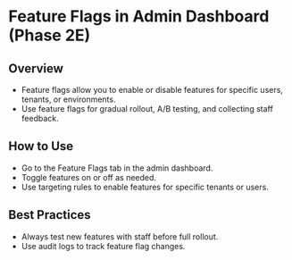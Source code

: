 # Feature Flags in Admin Dashboard (Phase 2E)

## Overview
- Feature flags allow you to enable or disable features for specific users, tenants, or environments.
- Use feature flags for gradual rollout, A/B testing, and collecting staff feedback.

## How to Use
- Go to the Feature Flags tab in the admin dashboard.
- Toggle features on or off as needed.
- Use targeting rules to enable features for specific tenants or users.

## Best Practices
- Always test new features with staff before full rollout.
- Use audit logs to track feature flag changes.